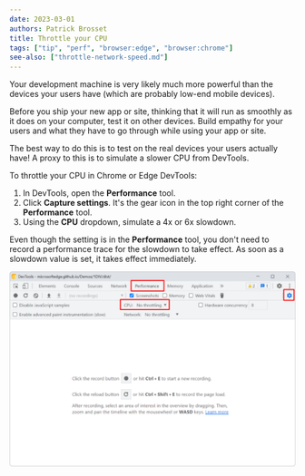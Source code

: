 ```yaml
---
date: 2023-03-01
authors: Patrick Brosset
title: Throttle your CPU
tags: ["tip", "perf", "browser:edge", "browser:chrome"]
see-also: ["throttle-network-speed.md"]
---
```

Your development machine is very likely much more powerful than the devices your users have (which are probably low-end mobile devices).

Before you ship your new app or site, thinking that it will run as smoothly as it does on your computer, test it on other devices. Build empathy for your users and what they have to go through while using your app or site.

The best way to do this is to test on the real devices your users actually have! A proxy to this is to simulate a slower CPU from DevTools.

To throttle your CPU in Chrome or Edge DevTools:

1. In DevTools, open the **Performance** tool.
1. Click **Capture settings**. It's the gear icon in the top right corner of the **Performance** tool.
1. Using the **CPU** dropdown, simulate a 4x or 6x slowdown.

Even though the setting is in the **Performance** tool, you don't need to record a performance trace for the slowdown to take effect. As soon as a slowdown value is set, it takes effect immediately.

![The Performance tool in Chrome showing the CPU throttling drop-down.](../../assets/img/throttle-cpu.png)
